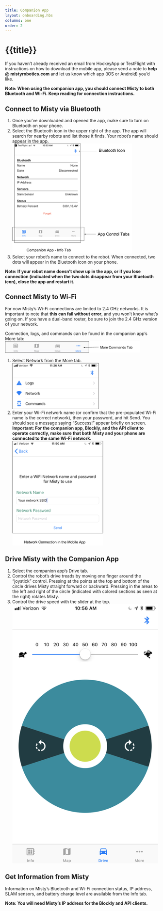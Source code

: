 ```yaml
---
title: Companion App
layout: onboarding.hbs
columns: one
order: 2
---
```


# {{title}}

If you haven’t already received an email from HockeyApp or TestFlight with instructions on how to download the mobile app, please send a note to **help @ mistyrobotics.com** and let us know which app (iOS or Android) you’d like.

**Note: When using the companion app, you should connect Misty to both Bluetooth and Wi-Fi. Keep reading for connection instructions.**

## Connect to Misty via Bluetooth

1. Once you’ve downloaded and opened the app, make sure to turn on Bluetooth on your phone.
2. Select the Bluetooth icon in the upper right of the app. The app will search for nearby robots and list those it finds. Your robot’s name should appear in the app.
![Companion App Info tab](../../../assets/images/bluetooth_and_app.png)
3. Select your robot’s name to connect to the robot. When connected, two dots will appear in the Bluetooth icon on your phone.

**Note: If your robot name doesn’t show up in the app, or if you lose connection (indicated when the two dots disappear from your Bluetooth icon), close the app and restart it.**

## Connect Misty to Wi-Fi
For now Misty’s Wi-Fi connections are limited to 2.4 GHz networks. It is important to note that **this can fail without error**, and you won’t know what’s going on. If you have a dual-band router, be sure to join the 2.4 GHz version of your network.

Connection, logs, and commands can be found in the companion app’s More tab:
![Companion App More tab](../../../assets/images/more_tab.png)
1. Select Network from the More tab.
![Select Network](../../../assets/images/select_network.png)
2. Enter your Wi-Fi network name (or confirm that the pre-populated Wi-Fi name is the correct network), then your password, and hit Send. You should see a message saying “Success!” appear briefly on screen. **Important: For the companion app, Blockly, and the API client to operate correctly, make sure that both Misty and your phone are connected to the same Wi-Fi network.**
![Enter Wifi Network](../../../assets/images/wifi.png)

## Drive Misty with the Companion App

1. Select the companion app’s Drive tab.
2. Control the robot’s drive treads by moving one finger around the “joystick” control. Pressing at the points at the top and bottom of the circle drives Misty straight forward or backward. Pressing in the areas to the left and right of the circle (indicated with colored sections as seen at the right) rotates Misty.
3. Control the drive speed with the slider at the top.
![Companion App Drive Tab](../../../assets/images/drive.png)

## Get Information from Misty
Information on Misty’s Bluetooth and Wi-Fi connection status, IP address, SLAM sensors, and battery charge level are available from the Info tab.

**Note: You will need Misty’s IP address for the Blockly and API clients.**

